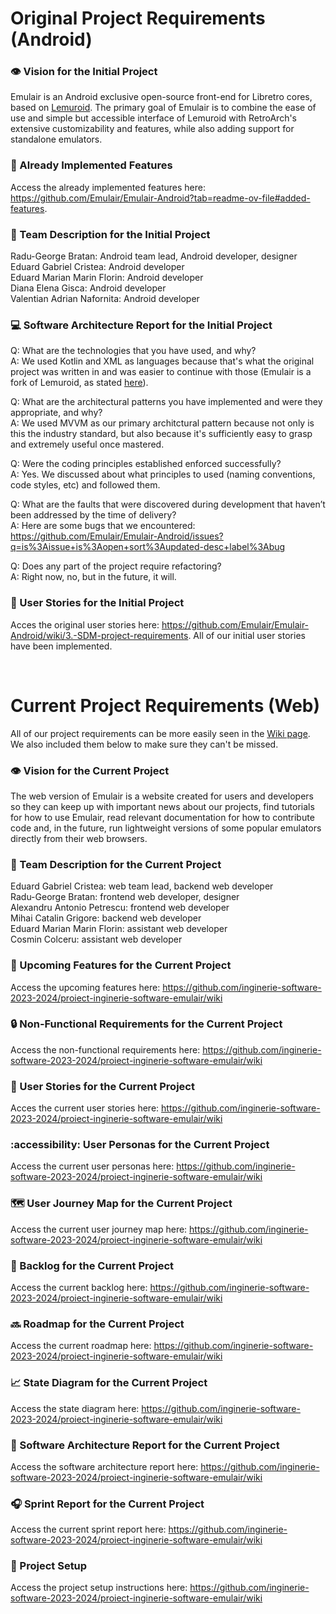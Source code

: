 # Original Project Requirements (Android)

### 👁️ Vision for the Initial Project
Emulair is an Android exclusive open-source front-end for Libretro cores, based on [Lemuroid](https://github.com/Swordfish90/Lemuroid). The primary goal of Emulair is to combine the ease of use and simple but accessible interface of Lemuroid with RetroArch's extensive customizability and features, while also adding support for standalone emulators.

### 📓 Already Implemented Features
Access the already implemented features here: https://github.com/Emulair/Emulair-Android?tab=readme-ov-file#added-features.

### 👥 Team Description for the Initial Project
Radu-George Bratan: Android team lead, Android developer, designer<br />
Eduard Gabriel Cristea: Android developer<br />
Eduard Marian Marin Florin: Android developer<br />
Diana Elena Gisca: Android developer<br />
Valentian Adrian Nafornita: Android developer

### 💻 Software Architecture Report for the Initial Project
Q: What are the technologies that you have used, and why?<br />
A: We used Kotlin and XML as languages because that's what the original project was written in and was easier to continue with those (Emulair is a fork of Lemuroid, as stated [here](https://github.com/Emulair/Emulair-Android#origin)).

Q: What are the architectural patterns you have implemented and were they appropriate, and why?<br />
A: We used MVVM as our primary architctural pattern because not only is this the industry standard, but also because it's sufficiently easy to grasp and extremely useful once mastered.

Q: Were the coding principles established enforced successfully?<br />
A: Yes. We discussed about what principles to used (naming conventions, code styles, etc) and followed them.

Q: What are the faults that were discovered during development that haven’t been addressed by the time of delivery?<br />
A: Here are some bugs that we encountered: https://github.com/Emulair/Emulair-Android/issues?q=is%3Aissue+is%3Aopen+sort%3Aupdated-desc+label%3Abug

Q: Does any part of the project require refactoring?<br />
A: Right now, no, but in the future, it will.

### 👤 User Stories for the Initial Project
Acces the original user stories here: https://github.com/Emulair/Emulair-Android/wiki/3.-SDM-project-requirements. All of our initial user stories have been implemented.

<br />

# Current Project Requirements (Web)
All of our project requirements can be more easily seen in the [Wiki page](https://github.com/inginerie-software-2023-2024/proiect-inginerie-software-emulair/wiki/). We also included them below to make sure they can't be missed.

### 👁️ Vision for the Current Project
The web version of Emulair is a website created for users and developers so they can keep up with important news about our projects, find tutorials for how to use Emulair, read relevant documentation for how to contribute code and, in the future, run lightweight versions of some popular emulators directly from their web browsers.

### 👥 Team Description for the Current Project
Eduard Gabriel Cristea: web team lead, backend web developer<br />
Radu-George Bratan: frontend web developer, designer<br />
Alexandru Antonio Petrescu: frontend web developer<br />
Mihai Catalin Grigore: backend web developer<br />
Eduard Marian Marin Florin: assistant web developer<br />
Cosmin Colceru: assistant web developer

### 📓 Upcoming Features for the Current Project
Access the upcoming features here: https://github.com/inginerie-software-2023-2024/proiect-inginerie-software-emulair/wiki

### 🔒 Non-Functional Requirements for the Current Project
Access the non-functional requirements here: https://github.com/inginerie-software-2023-2024/proiect-inginerie-software-emulair/wiki

### 👤 User Stories for the Current Project
Acces the current user stories here: https://github.com/inginerie-software-2023-2024/proiect-inginerie-software-emulair/wiki

### :accessibility: User Personas for the Current Project
Access the current user personas here: https://github.com/inginerie-software-2023-2024/proiect-inginerie-software-emulair/wiki

### 🗺️ User Journey Map for the Current Project
Access the current user journey map here: https://github.com/inginerie-software-2023-2024/proiect-inginerie-software-emulair/wiki

### 📜 Backlog for the Current Project
Access the current backlog here: https://github.com/inginerie-software-2023-2024/proiect-inginerie-software-emulair/wiki

### 🔜 Roadmap for the Current Project
Access the current roadmap here: https://github.com/inginerie-software-2023-2024/proiect-inginerie-software-emulair/wiki

### 📈 State Diagram for the Current Project
Access the state diagram here: https://github.com/inginerie-software-2023-2024/proiect-inginerie-software-emulair/wiki

### 📎 Software Architecture Report for the Current Project
Access the software architecture report here: https://github.com/inginerie-software-2023-2024/proiect-inginerie-software-emulair/wiki

### 🎧 Sprint Report for the Current Project
Access the current sprint report here: https://github.com/inginerie-software-2023-2024/proiect-inginerie-software-emulair/wiki

### 🔘 Project Setup
Access the project setup instructions here: https://github.com/inginerie-software-2023-2024/proiect-inginerie-software-emulair/wiki
